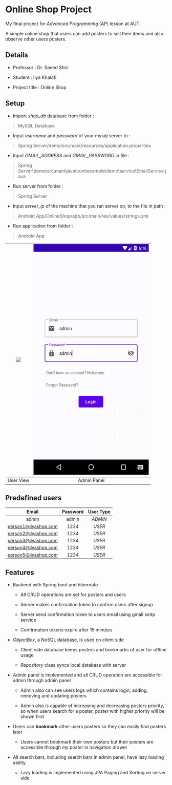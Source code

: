 
# Online Shop Project

 My final project for *Advanced Programming* (AP) lesson at AUT.

 A simple online shop that users can add posters to sell their items and also observe other users posters.

## Details

 - Professor : Dr. Saeed Shiri

 - Student : Ilya Khalafi

 - Project title : Online Shop

## Setup

 - Import *shop_db* database from folder :
> MySQL Database

 - Input *username* and *password* of your mysql server to :
> Spring Server/demo/src/main/resources/application.properties

 - Input *GMAIL_ADDRESS* and *GMAIL_PASSWORD* in file :
> Spring Server\demo\src\main\java\com\example\demo\service\EmailService.java

 - Run server from folder :
 > Spring Server

 - Input *server_ip* of the machine that you ran server on, to the file in path :
 > Android App/OnlineShop/app/src/main/res/values/strings.xml

 - Run application from folder :
 > Android App

 | ![](Media/user.gif) | ![](Media/admin.gif) |
 | :-: | :-: |
 | User View | Admin Panel |


## Predefined users


| Email | Password | User Type |
| :-: | :-: | :-: |
| admin | admin | *ADMIN* |
| person1@ilyashop.com | 1234 | *USER* |
| person2@ilyashop.com | 1234 | *USER* |
| person3@ilyashop.com | 1234 | *USER* |
| person4@ilyashop.com | 1234 | *USER* |
| person5@ilyashop.com | 1234 | *USER* |

 ## Features

 - Backend with Spring boot and hibernate

   - All CRUD operations are set for posters and users

   - Server makes confirmation token to confirm users after signup

   - Server send confirmation token to users email using gmail smtp service

   - Confirmation tokens expire after 15 minutes


 - *ObjectBox*, a NoSQL database, is used on client side

   - Client side database keeps posters and bookmarks of user for offline usage

   - *Repository* class syncs local database with server


 - Admin panel is implemented and all CRUD operation are accessible for admin through admin panel

   - Admin also can see users logs which contains login, adding, removing and updating posters

   - Admin also is capable of increasing and decreasing posters priority, so when users search for a poster, poster with higher priority will be shown first


 - Users can **bookmark** other users posters so they can easily find posters later

   - Users cannot bookmark their own posters but their posters are accessible through *my poster* in navigation drawer


 - All search bars, including search bars in admin panel, have lazy loading ability.

   - Lazy loading is implemented using JPA Paging and Sorting on server side
